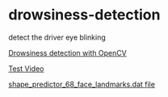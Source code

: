 # drowsiness-detection
detect the driver eye blinking

[Drowsiness detection with OpenCV](https://www.pyimagesearch.com/2017/05/08/drowsiness-detection-opencv/)

[Test Video](https://drive.google.com/open?id=1WVtwZAU_ln1fSpYJAQVzdRY1uKaK4SZi)

[shape_predictor_68_face_landmarks.dat file](https://drive.google.com/drive/folders/1P9DWkC9i5mGBJp7O2GBsNxhIosjslOOs)
